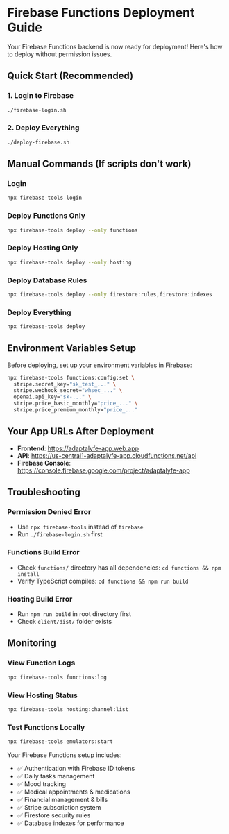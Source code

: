 # Firebase Functions Deployment Guide

Your Firebase Functions backend is now ready for deployment! Here's how to deploy without permission issues.

## Quick Start (Recommended)

### 1. Login to Firebase
```bash
./firebase-login.sh
```

### 2. Deploy Everything
```bash
./deploy-firebase.sh
```

## Manual Commands (If scripts don't work)

### Login
```bash
npx firebase-tools login
```

### Deploy Functions Only
```bash
npx firebase-tools deploy --only functions
```

### Deploy Hosting Only
```bash
npx firebase-tools deploy --only hosting
```

### Deploy Database Rules
```bash
npx firebase-tools deploy --only firestore:rules,firestore:indexes
```

### Deploy Everything
```bash
npx firebase-tools deploy
```

## Environment Variables Setup

Before deploying, set up your environment variables in Firebase:

```bash
npx firebase-tools functions:config:set \
  stripe.secret_key="sk_test_..." \
  stripe.webhook_secret="whsec_..." \
  openai.api_key="sk-..." \
  stripe.price_basic_monthly="price_..." \
  stripe.price_premium_monthly="price_..."
```

## Your App URLs After Deployment

- **Frontend**: https://adaptalyfe-app.web.app
- **API**: https://us-central1-adaptalyfe-app.cloudfunctions.net/api
- **Firebase Console**: https://console.firebase.google.com/project/adaptalyfe-app

## Troubleshooting

### Permission Denied Error
- Use `npx firebase-tools` instead of `firebase`
- Run `./firebase-login.sh` first

### Functions Build Error
- Check `functions/` directory has all dependencies: `cd functions && npm install`
- Verify TypeScript compiles: `cd functions && npm run build`

### Hosting Build Error
- Run `npm run build` in root directory first
- Check `client/dist/` folder exists

## Monitoring

### View Function Logs
```bash
npx firebase-tools functions:log
```

### View Hosting Status
```bash
npx firebase-tools hosting:channel:list
```

### Test Functions Locally
```bash
npx firebase-tools emulators:start
```

Your Firebase Functions setup includes:
- ✅ Authentication with Firebase ID tokens
- ✅ Daily tasks management
- ✅ Mood tracking
- ✅ Medical appointments & medications
- ✅ Financial management & bills
- ✅ Stripe subscription system
- ✅ Firestore security rules
- ✅ Database indexes for performance